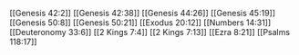 [[Genesis 42:2]]
[[Genesis 42:38]]
[[Genesis 44:26]]
[[Genesis 45:19]]
[[Genesis 50:8]]
[[Genesis 50:21]]
[[Exodus 20:12]]
[[Numbers 14:31]]
[[Deuteronomy 33:6]]
[[2 Kings 7:4]]
[[2 Kings 7:13]]
[[Ezra 8:21]]
[[Psalms 118:17]]
